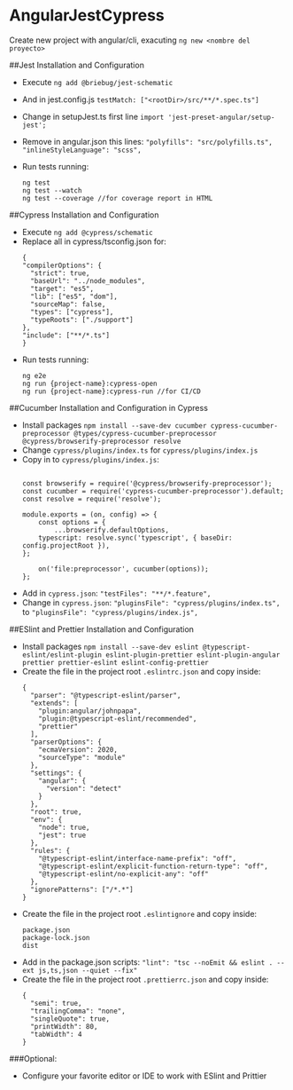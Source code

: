 # AngularJestCypress

Create new project with angular/cli, exacuting  `ng new <nombre del proyecto>`

##Jest Installation and Configuration

* Execute `ng add @briebug/jest-schematic`

* And in jest.config.js
  `testMatch: ["<rootDir>/src/**/*.spec.ts"]`

* Change in setupJest.ts first line
  `import 'jest-preset-angular/setup-jest';`

* Remove in angular.json this lines:
  `"polyfills": "src/polyfills.ts",`
  `"inlineStyleLanguage": "scss",`

* Run tests running:
  ```
  ng test
  ng test --watch
  ng test --coverage //for coverage report in HTML
  ```

##Cypress Installation and Configuration

* Execute `ng add @cypress/schematic`
* Replace all in cypress/tsconfig.json for:
  ```
  {
  "compilerOptions": {
    "strict": true,
    "baseUrl": "../node_modules",
    "target": "es5",
    "lib": ["es5", "dom"],
    "sourceMap": false,
    "types": ["cypress"],
    "typeRoots": ["./support"]
  },
  "include": ["**/*.ts"]
  }
  ```
* Run tests running:
  ```
  ng e2e
  ng run {project-name}:cypress-open
  ng run {project-name}:cypress-run //for CI/CD
  ```

##Cucumber Installation and Configuration in Cypress

* Install packages `npm install --save-dev cucumber cypress-cucumber-preprocessor @types/cypress-cucumber-preprocessor @cypress/browserify-preprocessor resolve`
* Change `cypress/plugins/index.ts` for `cypress/plugins/index.js`
* Copy in to `cypress/plugins/index.js`:
  ```

  const browserify = require('@cypress/browserify-preprocessor');
  const cucumber = require('cypress-cucumber-preprocessor').default;
  const resolve = require('resolve');
  
  module.exports = (on, config) => {
      const options = {
          ...browserify.defaultOptions,
      typescript: resolve.sync('typescript', { baseDir: config.projectRoot }),
  };
  
      on('file:preprocessor', cucumber(options));
  };

  ```
* Add in `cypress.json`: `"testFiles": "**/*.feature",`
* Change in `cypress.json`: `"pluginsFile": "cypress/plugins/index.ts",` to `"pluginsFile": "cypress/plugins/index.js",`

##ESlint and Prettier Installation and Configuration

* Install packages `npm install --save-dev eslint @typescript-eslint/eslint-plugin eslint-plugin-prettier eslint-plugin-angular prettier prettier-eslint eslint-config-prettier`
* Create the file in the project root `.eslintrc.json` and copy inside:
  ```
  {
    "parser": "@typescript-eslint/parser",
    "extends": [
      "plugin:angular/johnpapa",
      "plugin:@typescript-eslint/recommended",
      "prettier"
    ],
    "parserOptions": {
      "ecmaVersion": 2020,
      "sourceType": "module"
    },
    "settings": {
      "angular": {
        "version": "detect"
      }
    },
    "root": true,
    "env": {
      "node": true,
      "jest": true
    },
    "rules": {
      "@typescript-eslint/interface-name-prefix": "off",
      "@typescript-eslint/explicit-function-return-type": "off",
      "@typescript-eslint/no-explicit-any": "off"
    },
    "ignorePatterns": ["/*.*"]
  }
  ```
* Create the file in the project root `.eslintignore` and copy inside:
  ```
  package.json
  package-lock.json
  dist
  ```
* Add in the package.json scripts: `"lint": "tsc --noEmit && eslint . --ext js,ts,json --quiet --fix"`
* Create the file in the project root `.prettierrc.json` and copy inside:
  ```
  {
    "semi": true,
    "trailingComma": "none",
    "singleQuote": true,
    "printWidth": 80,
    "tabWidth": 4
  }
  ```
###Optional:

* Configure your favorite editor or IDE to work with ESlint and Prittier
